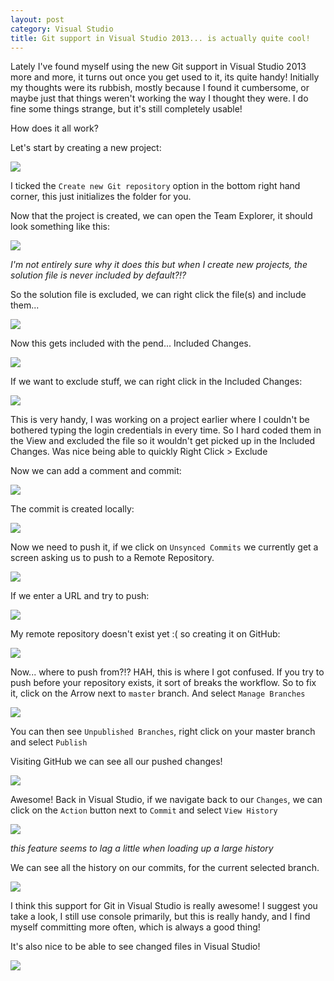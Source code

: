 ```yaml
---
layout: post
category: Visual Studio
title: Git support in Visual Studio 2013... is actually quite cool!
---
```


Lately I've found myself using the new Git support in Visual Studio 2013 more and more, it turns out once you get used to it, its quite handy! Initially my thoughts were its rubbish, mostly because I found it cumbersome, or maybe just that things weren't working the way I thought they were. I do fine some things strange, but it's still completely usable!

How does it all work?

Let's start by creating a new project:

![][0]

I ticked the `Create new Git repository` option in the bottom right hand corner, this just initializes the folder for you. 

Now that the project is created, we can open the Team Explorer, it should look something like this:

![][1]

*I'm not entirely sure why it does this but when I create new projects, the solution file is never included by default?!?*

So the solution file is excluded, we can right click the file(s) and include them...

<!--excerpt-->

![][2]

Now this gets included with the pend... Included Changes. 

![][3]

If we want to exclude stuff, we can right click in the Included Changes:

![][4]

This is very handy, I was working on a project earlier where I couldn't be bothered typing the login credentials in every time. So I hard coded them in the View and excluded the file so it wouldn't get picked up in the Included Changes. Was nice being able to quickly Right Click > Exclude

Now we can add a comment and commit:

![][5]

The commit is created locally:

![][6]

Now we need to push it, if we click on `Unsynced Commits` we currently get a screen asking us to push to a Remote Repository.

![][7]

If we enter a URL and try to push:

![][10]

My remote repository doesn't exist yet :( so creating it on GitHub:

![][11]

Now... where to push from?!? HAH, this is where I got confused. If you try to push before your repository exists, it sort of breaks the workflow. So to fix it, click on the Arrow next to `master` branch. And select `Manage Branches`

![][12]

You can then see `Unpublished Branches`, right click on your master branch and select `Publish`

Visiting GitHub we can see all our pushed changes!

![][13]

Awesome! Back in Visual Studio, if we navigate back to our `Changes`, we can click on the `Action` button next to `Commit` and select `View History`

![][8]

*this feature seems to lag a little when loading up a large history*

We can see all the history on our commits, for the current selected branch.

![][9]

I think this support for Git in Visual Studio is really awesome! I suggest you take a look, I still use console primarily, but this is really handy, and I find myself committing more often, which is always a good thing!

It's also nice to be able to see changed files in Visual Studio!

![][14]



[0]: /images/git-support-01.png
[1]: /images/git-support-02.png
[2]: /images/git-support-03.png
[3]: /images/git-support-04.png
[4]: /images/git-support-05.png
[5]: /images/git-support-06.png
[6]: /images/git-support-07.png
[7]: /images/git-support-08.png
[8]: /images/git-support-09.png
[9]: /images/git-support-10.png
[10]: /images/git-support-11.png
[11]: /images/git-support-12.png
[12]: /images/git-support-13.png
[13]: /images/git-support-14.png
[14]: /images/git-support-15.png
